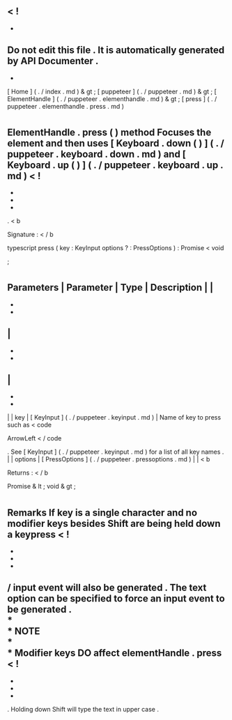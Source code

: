 <
!
-
-
Do
not
edit
this
file
.
It
is
automatically
generated
by
API
Documenter
.
-
-
>
[
Home
]
(
.
/
index
.
md
)
&
gt
;
[
puppeteer
]
(
.
/
puppeteer
.
md
)
&
gt
;
[
ElementHandle
]
(
.
/
puppeteer
.
elementhandle
.
md
)
&
gt
;
[
press
]
(
.
/
puppeteer
.
elementhandle
.
press
.
md
)
#
#
ElementHandle
.
press
(
)
method
Focuses
the
element
and
then
uses
[
Keyboard
.
down
(
)
]
(
.
/
puppeteer
.
keyboard
.
down
.
md
)
and
[
Keyboard
.
up
(
)
]
(
.
/
puppeteer
.
keyboard
.
up
.
md
)
<
!
-
-
-
-
>
.
<
b
>
Signature
:
<
/
b
>
typescript
press
(
key
:
KeyInput
options
?
:
PressOptions
)
:
Promise
<
void
>
;
#
#
Parameters
|
Parameter
|
Type
|
Description
|
|
-
-
-
|
-
-
-
|
-
-
-
|
|
key
|
[
KeyInput
]
(
.
/
puppeteer
.
keyinput
.
md
)
|
Name
of
key
to
press
such
as
<
code
>
ArrowLeft
<
/
code
>
.
See
[
KeyInput
]
(
.
/
puppeteer
.
keyinput
.
md
)
for
a
list
of
all
key
names
.
|
|
options
|
[
PressOptions
]
(
.
/
puppeteer
.
pressoptions
.
md
)
|
|
<
b
>
Returns
:
<
/
b
>
Promise
&
lt
;
void
&
gt
;
#
#
Remarks
If
key
is
a
single
character
and
no
modifier
keys
besides
Shift
are
being
held
down
a
keypress
<
!
-
-
-
-
>
/
input
event
will
also
be
generated
.
The
text
option
can
be
specified
to
force
an
input
event
to
be
generated
.
\
*
\
*
NOTE
\
*
\
*
Modifier
keys
DO
affect
elementHandle
.
press
<
!
-
-
-
-
>
.
Holding
down
Shift
will
type
the
text
in
upper
case
.
